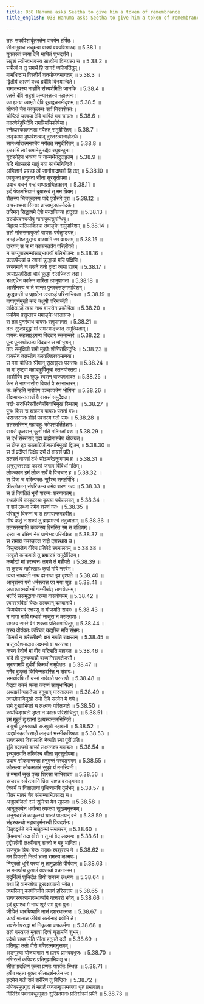 ```yaml
---
title: 038 Hanuma asks Seetha to give him a token of remembrance
title_english: 038 Hanuma asks Seetha to give him a token of remembrance

---
```

<div class="audioEmbed"  caption="श्रीराम-हरिसीताराममूर्ति-घनपाठिभ्यां वचनम्" src="https://archive.org/download/Ramayana-recitation-Sriram-harisItArAmamUrti-Ghanapaati-v2/Kanda_5/Kanda_5_SK-038-Hanuma_asks_Seetha_to_give_him_a_token_of_remembrance.mp3"></div>

  
ततः सकपिशार्दूलस्तेन वाक्येन हर्षितः।  
सीतामुवाच तच्छ्रुत्वा वाक्यं वक्यविशारदः ॥ 5.38.1 ॥   
युक्तरूपं त्वया देवि भाषितं शुभदर्शने।  
सदृशं स्त्रीस्वभावस्य साध्वीनां विनयस्य च ॥ 5.38.2 ॥   
स्त्रीत्वं न तु समर्थं हि सागरं व्यतिवर्तितुम्।  
मामधिष्ठाय विस्तीर्णं शतयोजनमायतम् ॥ 5.38.3 ॥   
द्वितीयं कारणं यच्च ब्रवीषि विनयान्विते।  
रामादन्यस्य नार्हामि संस्पर्शमिति जानकि ॥ 5.38.4 ॥   
एतत्ते देवि सदृशं पत्न्यास्तस्य महात्मनः।  
का ह्यन्या त्वामृते देवि ब्रूयाद्वचनमीदृशम् ॥ 5.38.5 ॥   
श्रोष्यते चैव काकुत्स्थः सर्वं निरवशेषतः।  
चोष्टितं यत्त्वया देवि भाषितं मम चाग्रतः ॥ 5.38.6 ॥   
कारणैर्बहुभिर्देवि रामप्रियचिकीर्षया।  
स्नेहप्रस्कन्नमनसा मयैतत् समुदीरितम् ॥ 5.38.7 ॥   
लङ्काया दुष्प्रवेशत्वाद् दुस्तरत्वान्महोदधेः।  
सामर्थ्यादात्मनश्चैव मयैतत् समुदीरितम् ॥ 5.38.8 ॥   
इच्छामि त्वां समानेतुमद्यैव रघुबन्धुना।  
गुरुस्नेहेन भक्त्या च नान्यथैतदुदाहृतम् ॥ 5.38.9 ॥   
यदि नोत्सहसे यातुं मया सार्धमनिन्दिते।  
अभिज्ञानं प्रयच्छ त्वं जानीयाद्राघवो हि तत् ॥ 5.38.10 ॥   
एवमुक्ता हनुमता सीता सुरसुतोपमा।  
उवाच वचनं मन्दं बाष्पप्रग्रथिताक्षरम् ॥ 5.38.11 ॥   
इदं श्रेष्ठमभिज्ञानं ब्रूयास्त्वं तु मम प्रियम्।  
शैलस्य चित्रकूटस्य पादे पूर्वोत्तरे पुरा ॥ 5.38.12 ॥   
तापसाश्रमवासिन्याः प्राज्यमूलफलोदके।  
तस्मिन् सिद्धाश्रमे देशे मन्दाकिन्या ह्यदूरतः ॥ 5.38.13 ॥   
तस्योपवनषण्डेषु नानापुष्पसुगन्धिषु।  
विहृत्य सलिलक्लिन्ना तवाङ्के समुपाविशम् ॥ 5.38.14 ॥   
ततो मांससमायुक्तो वायसः पर्यतुण्डयत्।  
तमहं लोष्टमुद्यम्य वारयामि स्म वायसम् ॥ 5.38.15 ॥   
दारयन् स च मां काकस्तत्रैव परिलीयते।  
न चाप्युपारमन्मांसाद्भक्षार्थी बलिभोजनः ॥ 5.38.16 ॥   
उत्कर्षन्त्यां च रशनां क्रुद्धायां मयि पक्षिणि।  
स्रस्यमाने च वसने ततो दृष्टा त्वया ह्यहम् ॥ 5.38.17 ॥   
त्वयाऽपहसिता चाहं क्रुद्धा संलज्जिता तदा।  
भक्षगृध्रेन काकेन दारिता त्वामुपागता ॥ 5.38.18 ॥   
आसीनस्य च ते श्रान्ता पुनरुत्सङ्गमाविशम्।  
क्रुद्ध्यन्ती च प्रहृष्टेन त्वयाऽहं परिसान्त्विता ॥ 5.38.19 ॥   
बाष्पपूर्णमुखी मन्दं चक्षुषी परिमार्जती।  
लक्षिताऽहं त्वया नाथ वायसेन प्रकोपिता ॥ 5.38.20 ॥   
पर्यायेण प्रसुप्तश्च ममाङ्के भरताग्रजः।  
स तत्र पुनरेवाथ वायसः समुपागमत् ॥ 5.38.21 ॥   
ततः सुप्तप्रबुद्धां मां रामस्याङ्कात् समुत्थिताम्।  
वायसः सहसाऽऽगम्य विददार स्तनान्तरे ॥ 5.38.22 ॥   
पुनः पुनरथोत्पत्य विददार स मां भृशम्।  
ततः समुक्षितो रामो मुक्तैः शोणितबिन्दुभिः ॥ 5.38.23 ॥   
वायसेन ततस्तेन बलवत्क्लिश्यमानया।  
स मया बोधितः श्रीमान् सुखसुप्तः परन्तपः ॥ 5.38.24 ॥   
स मां दृष्ट्वा महाबाहुर्वितुन्नां स्तनयोस्तदा।  
आशीविष इव क्रुद्धः श्वसन् वाक्यमभाषत ॥ 5.38.25 ॥   
केन ते नागनासोरु विक्षतं वै स्तनान्तरम्।  
कः क्रीडति सरोषेण पञ्चवक्त्रेण भोगिना ॥ 5.38.26 ॥   
वीक्षमाणस्ततस्तं वै वायसं समुदैक्षत।  
नखैः सरुधिरैस्तीक्ष्णैर्मामेवाभिमुखं स्थितम् ॥ 5.38.27 ॥   
पुत्रः किल स शक्रस्य वायसः पततां वरः।  
धरान्तरगतः शीघ्रं पवनस्य गतौ समः ॥ 5.38.28 ॥   
ततस्तस्मिन् महाबाहुः कोपसंवर्तितेक्षणः।  
वायसे कृतवान् क्रूरां मतिं मतिमतां वरः ॥ 5.38.29 ॥   
स दर्भं संस्तराद् गृह्य ब्राह्मेमास्त्रेण योजयत्।  
स दीप्त इव कालाग्रिर्जज्वलाभिमुखो द्विजम् ॥ 5.38.30 ॥   
स तं प्रदीप्तं चिक्षेप दर्भं तं वायसं प्रति।  
ततस्तं वायसं दर्भः सोऽम्बरेऽनुजगाम ह ॥ 5.38.31 ॥   
अनुसृप्तस्तदा काको जगाम विविधां गतिम्।  
लोककाम इमं लोकं सर्वं वै विचचार ह ॥ 5.38.32 ॥   
स पित्रा च परित्यक्तः सुरैश्च समहर्षिभिः।  
त्रील्लोकान् संपरिक्रम्य तमेव शरणं गतः ॥ 5.38.33 ॥   
स तं निपतितं भूमौ शरण्यः शरणागतम्।  
वधार्हमपि काकुत्स्थः कृपया पर्यपालयत् ॥ 5.38.34 ॥   
न शर्म लब्ध्वा तमेव शरणं गतः ॥ 5.38.35 ॥   
परिद्यूनं विषण्णं च स तमायान्तमब्रवीत्।  
मोघं कर्तुं न शक्यं तु ब्राह्ममस्त्रं तदुच्यताम् ॥ 5.38.36 ॥   
ततस्तस्याक्षि काकस्य हिनस्ति स्म स दक्षिणम्।  
दत्त्वा स दक्षिणं नेत्रं प्राणेभ्यः परिरक्षितः ॥ 5.38.37 ॥   
स रामाय नमस्कृत्वा राज्ञे दशरथाय च।  
विसृष्टस्तेन वीरेण प्रतिपेदे स्वमालयम् ॥ 5.38.38 ॥   
मत्कृते काकमात्रे तु ब्रह्मास्त्रं समुदीरितम्।  
कर्माद्यो मां हरत्त्वत्तः क्षमसे तं महीपते ॥ 5.38.39 ॥   
स कुरुष्व महोत्साहः कृपां मयि नरर्षभ।  
त्वया नाथवती नाथ ह्यनाथा इव दृश्यते ॥ 5.38.40 ॥   
आनृशंस्यं परो धर्मस्त्वत्त एव मया श्रुतः ॥ 5.38.41 ॥   
अपारपारमक्षोभ्यं गाम्भीर्यात् सागरोपमम्।  
भर्तारं ससमुद्रायाधरण्या वासवोपमम् ॥ 5.38.42 ॥   
एवमस्त्रविदां श्रेष्ठः सत्यवान् बलवानपि।  
किमर्थमस्त्रं रक्षस्सु न योजयति राघवः ॥ 5.38.43 ॥   
न नागा नापि गन्धर्वा नासुरा न मरुद्गणाः।  
रामस्य समरे वेगं शक्ताः प्रतिसमाधितुम् ॥ 5.38.44 ॥   
तस्य वीर्यवतः कश्चिद् यद्यस्ति मयि संभ्रमः।  
किमर्थं न शरैस्तीक्ष्णैः क्षयं नयति राक्षसान् ॥ 5.38.45 ॥   
भ्रातुरादेशमादाय लक्ष्मणो वा परन्तपः।  
कस्य हेतोर्न मां वीरः परित्राति महाबलः ॥ 5.38.46 ॥   
यदि तौ पुरुषव्याघ्रौ वाय्वग्निसमतेजसौ।  
सुराणामपि दुर्धर्षौ किमर्थं मामुपेक्षतः ॥ 5.38.47 ॥   
ममैव दुष्कृतं किंचिन्महदस्ति न संशयः।  
समर्थावपि तौ यन्मां नावेक्षते परन्तपौ ॥ 5.38.48 ॥   
वैदह्या वचनं श्रत्वा करुणं साश्रुभाषितम्।  
अथाब्रवीन्महातेजा हनूमान् मारुतात्मजः ॥ 5.38.49 ॥   
त्वच्छोकविमुखो रामो देवि सत्येन मे शपे।  
रामे दुःखाभिपन्ने च लक्ष्मणः परितप्यते ॥ 5.38.50 ॥   
कथंचिद्भवती दृष्टा न कालः परिशोचितुम् ॥ 5.38.51 ॥   
इमं मुहूर्तं दुःखानां द्रक्ष्यस्यन्तमनिन्दिते।  
तावुभौ पुरुषव्याघ्रौ राजपुत्रौ महाबलौ ॥ 5.38.52 ॥   
त्वद्दर्शनकृतोत्साहौ लङ्कां भस्मीकरिष्यतः ॥ 5.38.53 ॥   
राघवस्त्वां विशालाक्षि नेष्यति स्वां पुरीं प्रति।  
ब्रूहि यद्राघवो वाच्यो लक्ष्मणश्च महाबलः ॥ 5.38.54 ॥   
इत्युक्तवति तस्मिंश्च सीता सुरसुतोपमा।  
उवाच सोकसन्तप्ता हनुमन्तं प्लवङ्गमम् ॥ 5.38.55 ॥   
कौसल्या लोकभर्तारं सुषुवे यं मनस्विनी।  
तं ममार्थे सुखं पृच्छ शिरसा चाभिवादय ॥ 5.38.56 ॥   
स्रजश्च सर्वरत्नानि प्रिया याश्च वराङ्गनाः।  
ऐश्वर्यं च विशालायां पृथिव्यामपि दुर्लभम् ॥ 5.38.57 ॥   
पितरं मातरं चैव संमान्याभिप्रसाद्य च।  
अनुप्रव्रजितो रामं सुमित्रा येन सुप्रजाः ॥ 5.38.58 ॥   
आनुकूल्येन धर्मात्मा त्यक्त्वा सुखमनुत्तमम्।  
अनुगच्छति काकुत्स्थं भ्रातरं पालयन् वने ॥ 5.38.59 ॥   
संहस्कन्धो महाबाहुर्मनस्वी प्रियदर्शनः।  
पितृवद्वर्तते रामे मातृवन्मां समाचरन् ॥ 5.38.60 ॥   
ह्रियमाणां तदा वीरो न तु मां वेद लक्ष्मणः ॥ 5.38.61 ॥   
वृद्दोपसेवी लक्ष्मीवान् शक्तो न बहु भाषिता।  
राजपुत्रः प्रियः श्रेष्ठः सदृशः श्वशुरस्य मे ॥ 5.38.62 ॥   
मम प्रियतरो नित्यं भ्राता रामस्य लक्ष्मणः।  
नियुक्तो धुरि यस्यां तु तामुद्वहति वीर्यवान् ॥ 5.38.63 ॥   
स ममार्थाय कुशलं वक्तव्यो वचनान्मम।  
मृदुर्नित्यं शुचिर्दक्षः प्रियो रामस्य लक्ष्मणः ॥ 5.38.64 ॥   
यथा हि वानरश्रेष्ठ दुःखक्षयकरो भवेत्।  
त्वमस्मिन् कार्यनिर्योगे प्रमाणं हरिसत्तम ॥ 5.38.65 ॥   
राघवस्त्वत्समारम्भान्मयि यत्नपरो भवेत् ॥ 5.38.66 ॥   
इदं ब्रूयाश्च मे नाथं शूरं रामं पुनः पुनः।  
जीवितं धारयिष्यामि मासं दशरथात्मज ॥ 5.38.67 ॥   
ऊर्ध्वं मासान्न जीवेयं सत्येनाहं ब्रवीमि ते।  
रावणेनोपरुद्धां मां निकृत्या पापकर्मणा ॥ 5.38.68 ॥   
ततो वस्त्रगतं मुक्त्वा दिव्यं चूडामणिं शुभम्।  
प्रदेयो राघवायेति सीता हनुमते ददौ ॥ 5.38.69 ॥   
प्रतिगृह्य ततो वीरो मणिरत्नमनुत्तमम्।  
अङ्गुल्या योजयामास न ह्यस्य प्राभवद्भुजः ॥ 5.38.70 ॥   
मणिरत्नं कपिवरः प्रतिगृह्याभिवद्य च।  
सीतां प्रदक्षिणं कृत्वा प्रणतः पार्श्वतः स्थितः ॥ 5.38.71 ॥   
हर्षेण महता युक्तः सीतादर्शनजेन सः।  
हृदयेन गतो रामं शरीरेण तु विष्ठितः ॥ 5.38.72 ॥   
मणिवरमुपगृह्य तं महार्हं जनकनृपात्मजया धृतं प्रभावात्।  
गिरिरिव पवनावधूत्मुक्तः सुखितमनाः प्रतिसंक्रमं प्रपेदे ॥ 5.38.73 ॥   